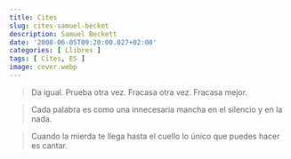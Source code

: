 ```yaml
---
title: Cites
slug: cites-samuel-becket
description: Samuel Beckett
date: '2008-06-05T09:20:00.027+02:00'
categories: [ Llibres ]
tags: [ Cites, ES ]
image: cover.webp
---
```


> Da igual. Prueba otra vez. Fracasa otra vez. Fracasa mejor.

> Cada palabra es como una innecesaria mancha en el silencio y en la nada.

> Cuando la mierda te llega hasta el cuello lo único que puedes hacer es cantar.
